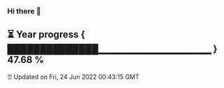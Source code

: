 ### Hi there 👋
⏳ Year progress { ██████████████▁▁▁▁▁▁▁▁▁▁▁▁▁▁▁▁ } 47.68 %
---
⏰ Updated on Fri, 24 Jun 2022 00:43:15 GMT

